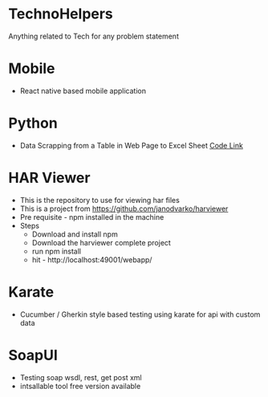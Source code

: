 # TechnoHelpers
Anything related to Tech for any problem statement

# Mobile
  * React native based mobile application

# Python
  * Data Scrapping from a Table in Web Page to Excel Sheet [Code Link](https://github.com/NiksTheLearner/TechnoHelpers/tree/Python)

# HAR Viewer
 * This is the repository to use for viewing har files
 * This is a project from https://github.com/janodvarko/harviewer	
 * Pre requisite - npm installed in the machine	
 * Steps
   * Download and install npm
   * Download the harviewer complete project
   * run npm install
   * hit - http://localhost:49001/webapp/
   
# Karate
  * Cucumber / Gherkin style based testing using karate for api with custom data
  
# SoapUI
  * Testing soap wsdl, rest, get post xml
  * intsallable tool free version available
